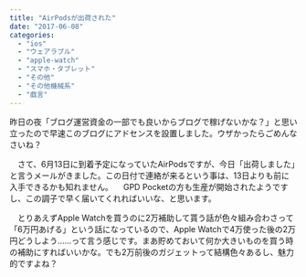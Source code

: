 ```yaml
---
title: "AirPodsが出荷された"
date: "2017-06-08"
categories: 
  - "ios"
  - "ウェアラブル"
  - "apple-watch"
  - "スマホ・タブレット"
  - "その他"
  - "その他機械系"
  - "戯言"
---
```


昨日の夜「ブログ運営資金の一部でも良いからブログで稼げないかな？」と思い立ったので早速このブログにアドセンスを設置しました。ウザかったらごめんなさいね？

　さて、6月13日に到着予定になっていたAirPodsですが、今日「出荷しました」と言うメールがきました。この日付で連絡が来るという事は、13日よりも前に入手できるかも知れません。 　GPD Pocketの方も生産が開始されたようですし、この調子で早く届いてくれればいいな、と思います。

　とりあえずApple Watchを買うのに2万補助して貰う話が色々組み合わさって「6万円あげる」という話になっているので、Apple Watchで4万使った後の2万円どうしよう……って言う感じです。まあ貯めておいて何か大きいものを買う時の補助にすればいいかな。でも2万前後のガジェットって結構色々あるし、魅力的ですよね？
